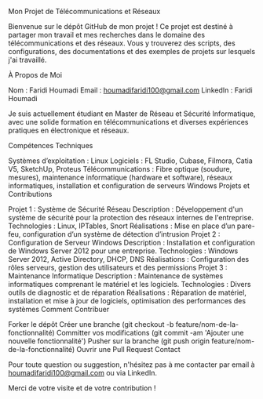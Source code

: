 
Mon Projet de Télécommunications et Réseaux

Bienvenue sur le dépôt GitHub de mon projet ! Ce projet est destiné à partager mon travail et mes recherches dans le domaine des télécommunications et des réseaux. Vous y trouverez des scripts, des configurations, des documentations et des exemples de projets sur lesquels j'ai travaillé.

À Propos de Moi

Nom : Faridi Houmadi
Email : houmadifaridi100@gmail.com
LinkedIn : Faridi Houmadi

Je suis actuellement étudiant en Master de Réseau et Sécurité Informatique, avec une solide formation en télécommunications et diverses expériences pratiques en électronique et réseaux.

Compétences Techniques

Systèmes d’exploitation : Linux
Logiciels : FL Studio, Cubase, Filmora, Catia V5, SketchUp, Proteus
Télécommunications : Fibre optique (soudure, mesures), maintenance informatique (hardware et software), réseaux informatiques, installation et configuration de serveurs Windows
Projets et Contributions

Projet 1 : Système de Sécurité Réseau
Description : Développement d'un système de sécurité pour la protection des réseaux internes de l'entreprise.
Technologies : Linux, IPTables, Snort
Réalisations : Mise en place d’un pare-feu, configuration d’un système de détection d’intrusion
Projet 2 : Configuration de Serveur Windows
Description : Installation et configuration de Windows Server 2012 pour une entreprise.
Technologies : Windows Server 2012, Active Directory, DHCP, DNS
Réalisations : Configuration des rôles serveurs, gestion des utilisateurs et des permissions
Projet 3 : Maintenance Informatique
Description : Maintenance de systèmes informatiques comprenant le matériel et les logiciels.
Technologies : Divers outils de diagnostic et de réparation
Réalisations : Réparation de matériel, installation et mise à jour de logiciels, optimisation des performances des systèmes
Comment Contribuer

Forker le dépôt
Créer une branche (git checkout -b feature/nom-de-la-fonctionnalité)
Committer vos modifications (git commit -am 'Ajouter une nouvelle fonctionnalité')
Pusher sur la branche (git push origin feature/nom-de-la-fonctionnalité)
Ouvrir une Pull Request
Contact

Pour toute question ou suggestion, n'hésitez pas à me contacter par email à houmadifaridi100@gmail.com ou via LinkedIn.

Merci de votre visite et de votre contribution !
